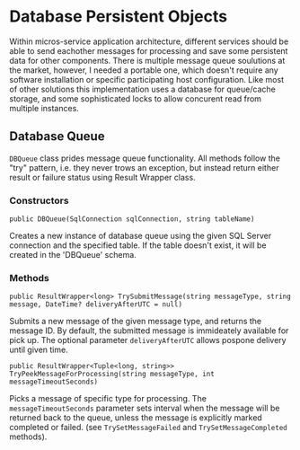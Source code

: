 # Database Persistent Objects #

Within micros-service application architecture, different services should be able to send eachother messages for processing and save some persistent data for other components. There is multiple message queue soulutions at the market, however, I needed a portable one, which doesn't require any software installation or specific participating host configuration.
Like most of other solutions this implementation uses a database for queue/cache storage, and some sophisticated locks to allow concurent read from multiple instances.

## Database Queue ##
`DBQueue` class prides message queue functionality. All methods follow the "try" pattern, i.e. they never trows an exception, but instead return either result or failure status using Result Wrapper class.

### Constructors ###
```
public DBQueue(SqlConnection sqlConnection, string tableName)
```
Creates a new instance of database queue using the given SQL Server connection and the specified table. If the table doesn't exist, it will be created in the 'DBQueue' schema.

### Methods ###
```
public ResultWrapper<long> TrySubmitMessage(string messageType, string message, DateTime? deliveryAfterUTC = null)
```
Submits a new message of the given message type, and returns the message ID. By default, the submitted message is immideately available for pick up. The optional parameter `deliveryAfterUTC` allows pospone delivery until given time.

```
public ResultWrapper<Tuple<long, string>> TryPeekMessageForProcessing(string messageType, int messageTimeoutSeconds)
```
Picks a message of specific type for processing. The `messageTimeoutSeconds` parameter sets interval when the message will be returned back to the queue, unless the message is explicitly marked completed or failed. (see `TrySetMessageFailed` and `TrySetMessageCompleted` methods).
